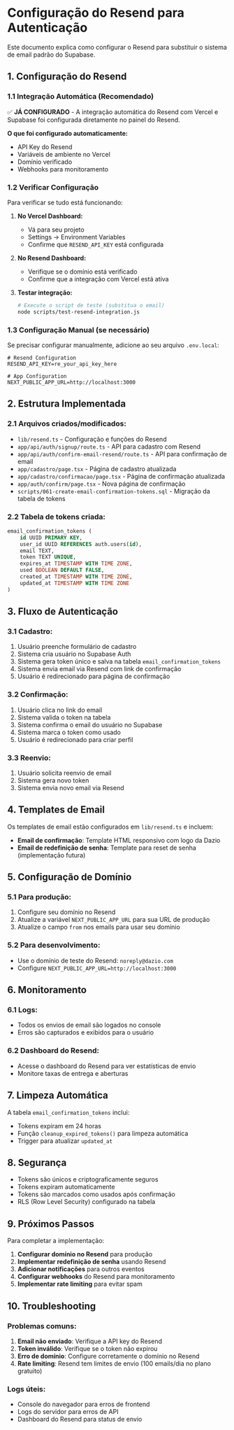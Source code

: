 # Configuração do Resend para Autenticação

Este documento explica como configurar o Resend para substituir o sistema de email padrão do Supabase.

## 1. Configuração do Resend

### 1.1 Integração Automática (Recomendado)
✅ **JÁ CONFIGURADO** - A integração automática do Resend com Vercel e Supabase foi configurada diretamente no painel do Resend.

**O que foi configurado automaticamente:**
- API Key do Resend
- Variáveis de ambiente no Vercel
- Domínio verificado
- Webhooks para monitoramento

### 1.2 Verificar Configuração
Para verificar se tudo está funcionando:

1. **No Vercel Dashboard:**
   - Vá para seu projeto
   - Settings → Environment Variables
   - Confirme que `RESEND_API_KEY` está configurada

2. **No Resend Dashboard:**
   - Verifique se o domínio está verificado
   - Confirme que a integração com Vercel está ativa

3. **Testar integração:**
   ```bash
   # Execute o script de teste (substitua o email)
   node scripts/test-resend-integration.js
   ```

### 1.3 Configuração Manual (se necessário)
Se precisar configurar manualmente, adicione ao seu arquivo `.env.local`:

```env
# Resend Configuration
RESEND_API_KEY=re_your_api_key_here

# App Configuration
NEXT_PUBLIC_APP_URL=http://localhost:3000
```

## 2. Estrutura Implementada

### 2.1 Arquivos criados/modificados:

- `lib/resend.ts` - Configuração e funções do Resend
- `app/api/auth/signup/route.ts` - API para cadastro com Resend
- `app/api/auth/confirm-email-resend/route.ts` - API para confirmação de email
- `app/cadastro/page.tsx` - Página de cadastro atualizada
- `app/cadastro/confirmacao/page.tsx` - Página de confirmação atualizada
- `app/auth/confirm/page.tsx` - Nova página de confirmação
- `scripts/061-create-email-confirmation-tokens.sql` - Migração da tabela de tokens

### 2.2 Tabela de tokens criada:
```sql
email_confirmation_tokens (
    id UUID PRIMARY KEY,
    user_id UUID REFERENCES auth.users(id),
    email TEXT,
    token TEXT UNIQUE,
    expires_at TIMESTAMP WITH TIME ZONE,
    used BOOLEAN DEFAULT FALSE,
    created_at TIMESTAMP WITH TIME ZONE,
    updated_at TIMESTAMP WITH TIME ZONE
)
```

## 3. Fluxo de Autenticação

### 3.1 Cadastro:
1. Usuário preenche formulário de cadastro
2. Sistema cria usuário no Supabase Auth
3. Sistema gera token único e salva na tabela `email_confirmation_tokens`
4. Sistema envia email via Resend com link de confirmação
5. Usuário é redirecionado para página de confirmação

### 3.2 Confirmação:
1. Usuário clica no link do email
2. Sistema valida o token na tabela
3. Sistema confirma o email do usuário no Supabase
4. Sistema marca o token como usado
5. Usuário é redirecionado para criar perfil

### 3.3 Reenvio:
1. Usuário solicita reenvio de email
2. Sistema gera novo token
3. Sistema envia novo email via Resend

## 4. Templates de Email

Os templates de email estão configurados em `lib/resend.ts` e incluem:

- **Email de confirmação**: Template HTML responsivo com logo da Dazio
- **Email de redefinição de senha**: Template para reset de senha (implementação futura)

## 5. Configuração de Domínio

### 5.1 Para produção:
1. Configure seu domínio no Resend
2. Atualize a variável `NEXT_PUBLIC_APP_URL` para sua URL de produção
3. Atualize o campo `from` nos emails para usar seu domínio

### 5.2 Para desenvolvimento:
- Use o domínio de teste do Resend: `noreply@dazio.com`
- Configure `NEXT_PUBLIC_APP_URL=http://localhost:3000`

## 6. Monitoramento

### 6.1 Logs:
- Todos os envios de email são logados no console
- Erros são capturados e exibidos para o usuário

### 6.2 Dashboard do Resend:
- Acesse o dashboard do Resend para ver estatísticas de envio
- Monitore taxas de entrega e aberturas

## 7. Limpeza Automática

A tabela `email_confirmation_tokens` inclui:
- Tokens expiram em 24 horas
- Função `cleanup_expired_tokens()` para limpeza automática
- Trigger para atualizar `updated_at`

## 8. Segurança

- Tokens são únicos e criptograficamente seguros
- Tokens expiram automaticamente
- Tokens são marcados como usados após confirmação
- RLS (Row Level Security) configurado na tabela

## 9. Próximos Passos

Para completar a implementação:

1. **Configurar domínio no Resend** para produção
2. **Implementar redefinição de senha** usando Resend
3. **Adicionar notificações** para outros eventos
4. **Configurar webhooks** do Resend para monitoramento
5. **Implementar rate limiting** para evitar spam

## 10. Troubleshooting

### Problemas comuns:

1. **Email não enviado**: Verifique a API key do Resend
2. **Token inválido**: Verifique se o token não expirou
3. **Erro de domínio**: Configure corretamente o domínio no Resend
4. **Rate limiting**: Resend tem limites de envio (100 emails/dia no plano gratuito)

### Logs úteis:
- Console do navegador para erros de frontend
- Logs do servidor para erros de API
- Dashboard do Resend para status de envio 
